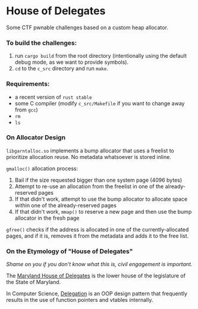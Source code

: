 # House of Delegates

Some CTF pwnable challenges based on a custom heap allocator.

### To build the challenges:
1. run `cargo build` from the root directory (intentionally using the default debug mode, as we want to provide symbols).
2. `cd` to the `c_src` directory and run `make`.

### Requirements:
- a recent version of `rust stable`
- some C compiler (modify `c_src/Makefile` if you want to change away from `gcc`)
- `rm`
- `ls`

### On Allocator Design

`libgarntalloc.so` implements a bump allocator that uses a freelist to prioritize allocation reuse. No metadata whatsoever is stored inline.

`gmalloc()` allocation process:
1. Bail if the size requested bigger than one system page (4096 bytes)
2. Attempt to re-use an allocation from the freelist in one of the already-reserved pages
3. If that didn't work, attempt to use the bump allocator to allocate space within one of the already-reserved pages
4. If that didn't work, `mmap()` to reserve a new page and then use the bump allocator in the fresh page

`gfree()` checks if the address is allocated in one of the currently-allocated pages, and if it is, removes it from the metadata and adds it to the free list.

### On the Etymology of "House of Delegates"

*Shame on you if you don't know what this is, civil engagement is important.*

The [Maryland House of Delegates](https://en.wikipedia.org/wiki/Maryland_House_of_Delegates) is the lower house of the legislature of the State of Maryland.

In Computer Science, [Delegation](https://en.wikipedia.org/wiki/Delegation_(object-oriented_programming)) is an OOP design pattern that frequently results in the use of function pointers and vtables internally.